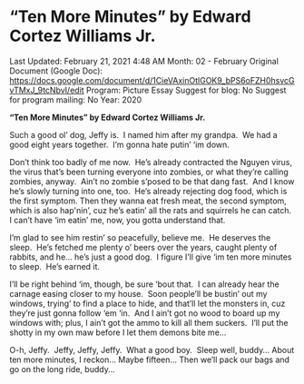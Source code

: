 # “Ten More Minutes” by Edward Cortez Williams Jr.

Last Updated: February 21, 2021 4:48 AM
Month: 02 - February
Original Document (Google Doc): https://docs.google.com/document/d/1CieVAxinOtlGOK9_bPS6oFZH0hsvcGvTMxJ_9tcNbvI/edit
Program: Picture Essay
Suggest for blog: No
Suggest for program mailing: No
Year: 2020

**“Ten More Minutes” by Edward Cortez Williams Jr.**

Such a good ol’ dog, Jeffy is.  I named him after my grandpa.  We had a good eight years together.  I’m gonna hate putin’ ‘im down.

Don’t think too badly of me now.  He’s already contracted the Nguyen virus, the virus that’s been turning everyone into zombies, or what they’re calling zombies, anyway.  Ain’t no zombie s’posed to be that dang fast.  And I know he’s slowly turning into one, too.  He’s already rejecting dog food, which is the first symptom. Then they wanna eat fresh meat, the second symptom, which is also hap'nin’, cuz he’s eatin’ all the rats and squirrels he can catch.  I can’t have ‘im eatin’ me, now, you gotta understand that.

I’m glad to see him restin’ so peacefully, believe me.  He deserves the sleep.  He’s fetched me plenty o’ beers over the years, caught plenty of rabbits, and he… he’s just a good dog.  I figure I’ll give ‘im ten more minutes to sleep.  He’s earned it.

I’ll be right behind ‘im, though, be sure ‘bout that.  I can already hear the carnage easing closer to my house.  Soon people’ll be bustin’ out my windows, trying’ to find a place to hide, and that’ll let the monsters in, cuz they’re just gonna follow ‘em ‘in.  And I ain’t got no wood to board up my windows with; plus, I ain’t got the ammo to kill all them suckers.  I’ll put the shotty in my own maw before I let them demons bite me…

O-h, Jeffy.  Jeffy, Jeffy, Jeffy.  What a good boy.  Sleep well, buddy… About ten more minutes, I reckon… Maybe fifteen… Then we’ll pack our bags and go on the long ride, buddy...